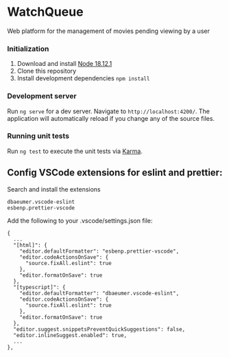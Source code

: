 # WatchQueue
Web platform for the management of movies pending viewing by a user
### Initialization 
1. Download and install [Node 18.12.1](https://nodejs.org/download/release/v18.12.1/)
2. Clone this repository 
3. Install development dependencies
  `npm install` 

### Development server

Run `ng serve` for a dev server. Navigate to `http://localhost:4200/`. The application will automatically reload if you change any of the source files.

### Running unit tests

Run `ng test` to execute the unit tests via [Karma](https://karma-runner.github.io).

## Config VSCode extensions for eslint and prettier:
Search and install the extensions
```
dbaeumer.vscode-eslint
esbenp.prettier-vscode
```
Add the following to your .vscode/settings.json file:
```
{
  ...
  "[html]": {
    "editor.defaultFormatter": "esbenp.prettier-vscode",
    "editor.codeActionsOnSave": {
      "source.fixAll.eslint": true
    },
    "editor.formatOnSave": true
  },
  "[typescript]": {
    "editor.defaultFormatter": "dbaeumer.vscode-eslint",
    "editor.codeActionsOnSave": {
      "source.fixAll.eslint": true
    },
    "editor.formatOnSave": true
  },
  "editor.suggest.snippetsPreventQuickSuggestions": false,
  "editor.inlineSuggest.enabled": true,
  ...
},

```

